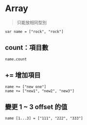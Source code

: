 # Array

> 只能放相同型別

	var name = ["rock", "rock"]
	
## count：項目數

	name.count
	
## += 增加項目

	name += ["new one"]
	name += ["new1", "new2", "new3"]
	
## 變更 1 ~ 3 offset 的值

	name [1...3] = ["111", "222", "333"] 